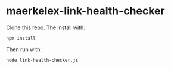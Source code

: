 maerkelex-link-health-checker
=============================

Clone this repo. The install with:

    npm install

Then run with:

    node link-health-checker.js

